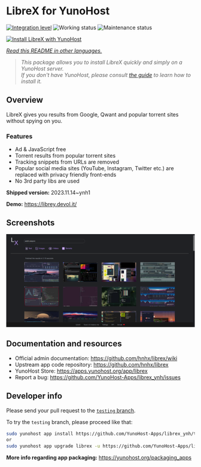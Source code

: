 <!--
N.B.: This README was automatically generated by <https://github.com/YunoHost/apps/tree/master/tools/readme_generator>
It shall NOT be edited by hand.
-->

# LibreX for YunoHost

[![Integration level](https://dash.yunohost.org/integration/librex.svg)](https://dash.yunohost.org/appci/app/librex) ![Working status](https://ci-apps.yunohost.org/ci/badges/librex.status.svg) ![Maintenance status](https://ci-apps.yunohost.org/ci/badges/librex.maintain.svg)

[![Install LibreX with YunoHost](https://install-app.yunohost.org/install-with-yunohost.svg)](https://install-app.yunohost.org/?app=librex)

*[Read this README in other languages.](./ALL_README.md)*

> *This package allows you to install LibreX quickly and simply on a YunoHost server.*  
> *If you don't have YunoHost, please consult [the guide](https://yunohost.org/install) to learn how to install it.*

## Overview

LibreX gives you results from Google, Qwant and popular torrent sites without spying on you. 

### Features

- Ad & JavaScript free
- Torrent results from popular torrent sites
- Tracking snippets from URLs are removed
- Popular social media sites (YouTube, Instagram, Twitter etc.) are replaced with privacy friendly front-ends
- No 3rd party libs are used


**Shipped version:** 2023.11.14~ynh1

**Demo:** <https://librey.devol.it/>

## Screenshots

![Screenshot of LibreX](./doc/screenshots/screenshot.png)

## Documentation and resources

- Official admin documentation: <https://github.com/hnhx/librex/wiki>
- Upstream app code repository: <https://github.com/hnhx/librex>
- YunoHost Store: <https://apps.yunohost.org/app/librex>
- Report a bug: <https://github.com/YunoHost-Apps/librex_ynh/issues>

## Developer info

Please send your pull request to the [`testing` branch](https://github.com/YunoHost-Apps/librex_ynh/tree/testing).

To try the `testing` branch, please proceed like that:

```bash
sudo yunohost app install https://github.com/YunoHost-Apps/librex_ynh/tree/testing --debug
or
sudo yunohost app upgrade librex -u https://github.com/YunoHost-Apps/librex_ynh/tree/testing --debug
```

**More info regarding app packaging:** <https://yunohost.org/packaging_apps>
